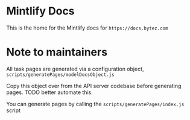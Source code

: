 # Mintlify Docs

This is the home for the Mintlify docs for `https://docs.bytez.com`

# Note to maintainers

All task pages are generated via a configuration object, `scripts/generatePages/modelDocsObject.js`

Copy this object over from the API server codebase before generating pages. TODO better automate this.

You can generate pages by calling the `scripts/generatePages/index.js` script
